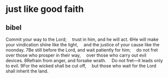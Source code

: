 # just like good faith

## bibel

Commit your way to the Lord;  trust in him, and he will act. 6He will make your vindication shine like the light,  and the justice of your cause like the noonday. 7Be still before the Lord, and wait patiently for him;  do not fret over those who prosper in their way,  over those who carry out evil devices. 8Refrain from anger, and forsake wrath.  Do not fret—it leads only to evil. 9For the wicked shall be cut off,  but those who wait for the Lord shall inherit the land.
